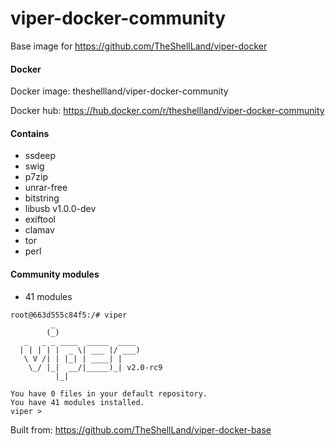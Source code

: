 # viper-docker-community
Base image for https://github.com/TheShellLand/viper-docker

#### Docker

Docker image: theshellland/viper-docker-community 

Docker hub: https://hub.docker.com/r/theshellland/viper-docker-community


#### Contains
* ssdeep
* swig
* p7zip
* unrar-free
* bitstring
* libusb v1.0.0-dev
* exiftool
* clamav
* tor
* perl

#### Community modules
* 41 modules

```
root@663d555c84f5:/# viper
         _
        (_)
   _   _ _ ____  _____  ____
  | | | | |  _ \| ___ |/ ___)
   \ V /| | |_| | ____| |
    \_/ |_|  __/|_____)_| v2.0-rc9
          |_|
    
You have 0 files in your default repository.
You have 41 modules installed.
viper > 
```
Built from: https://github.com/TheShellLand/viper-docker-base
